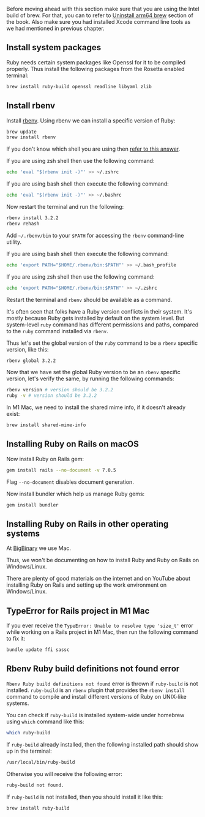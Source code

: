 Before moving ahead with this section make sure that you are using the Intel
build of brew. For that, you can to refer to
[Uninstall arm64 brew](/learn-rubyonrails/setting-up-macos#uninstall-arm64-brew)
section of the book. Also make sure you had installed Xcode command line tools
as we had mentioned in previous chapter.

## Install system packages

Ruby needs certain system packages like Openssl for it to be compiled properly.
Thus install the following packages from the Rosetta enabled terminal:

```sh
brew install ruby-build openssl readline libyaml zlib
```

## Install rbenv

Install [rbenv](https://github.com/rbenv/rbenv). Using rbenv we can install a
specific version of Ruby:

```bash
brew update
brew install rbenv
```

If you don't know which shell you are using then
[refer to this answer](https://unix.stackexchange.com/questions/96305/which-shell-am-i-running-on).

If you are using zsh shell then use the following command:

```bash
echo 'eval "$(rbenv init -)"' >> ~/.zshrc
```

If you are using bash shell then execute the following command:

```bash
echo 'eval "$(rbenv init -)"' >> ~/.bashrc
```

Now restart the terminal and run the following:

```bash
rbenv install 3.2.2
rbenv rehash
```

Add `~/.rbenv/bin` to your `$PATH` for accessing the `rbenv` command-line
utility.

If you are using bash shell then execute the following command:

```bash
echo 'export PATH="$HOME/.rbenv/bin:$PATH"' >> ~/.bash_profile
```

If you are using zsh shell then use the following command:

```bash
echo 'export PATH="$HOME/.rbenv/bin:$PATH"' >> ~/.zshrc
```

Restart the terminal and `rbenv` should be available as a command.

It's often seen that folks have a Ruby version conflicts in their system. It's
mostly because Ruby gets installed by default on the system level. But
system-level `ruby` command has different permissions and paths, compared to the
`ruby` command installed via `rbenv`.

Thus let's set the global version of the `ruby` command to be a `rbenv` specific
version, like this:

```bash
rbenv global 3.2.2
```

Now that we have set the global Ruby version to be an `rbenv` specific version,
let's verify the same, by running the following commands:

```bash
rbenv version # version should be 3.2.2
ruby -v # version should be 3.2.2
```

In M1 Mac, we need to install the shared mime info, if it doesn't already exist:

```bash
brew install shared-mime-info
```

## Installing Ruby on Rails on macOS

Now install Ruby on Rails gem:

```bash
gem install rails --no-document -v 7.0.5
```

Flag `--no-document` disables document generation.

Now install bundler which help us manage Ruby gems:

```bash
gem install bundler
```

## Installing Ruby on Rails in other operating systems

At [BigBinary](https://bigbinary.com) we use Mac.

Thus, we won't be documenting on how to install Ruby and Ruby on Rails on
Windows/Linux.

There are plenty of good materials on the internet and on YouTube about
installing Ruby on Rails and setting up the work environment on Windows/Linux.

## TypeError for Rails project in M1 Mac

If you ever receive the `TypeError: Unable to resolve type 'size_t'` error while
working on a Rails project in M1 Mac, then run the following command to fix it:

```bash
bundle update ffi sassc
```

## Rbenv Ruby build definitions not found error

`Rbenv Ruby build definitions not found` error is thrown if `ruby-build` is not
installed. `ruby-build` is an `rbenv` plugin that provides the `rbenv install`
command to compile and install different versions of Ruby on UNIX-like systems.

You can check if `ruby-build` is installed system-wide under homebrew using
`which` command like this:

```bash
which ruby-build
```

If `ruby-build` already installed, then the following installed path should show
up in the terminal:

```bash
/usr/local/bin/ruby-build
```

Otherwise you will receive the following error:

```bash
ruby-build not found.
```

If `ruby-build` is not installed, then you should install it like this:

```bash
brew install ruby-build
```
